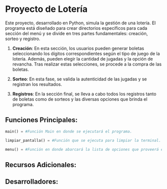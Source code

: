 # Proyecto de Lotería

 Este proyecto, desarrollado en Python, simula la gestión de una lotería. El programa está diseñado para crear directorios específicos para cada sección del menú y se divide en tres partes fundamentales: creación, sorteo y registro.

1.  **Creación**: En esta sección, los usuarios pueden generar boletas seleccionando los dígitos correspondientes según el tipo de juego de la lotería. Además, pueden elegir la cantidad de jugadas y la opción de revancha. Tras realizar estas selecciones, se procede a la compra de las boletas.

2. **Sorteo**: En esta fase, se valida la autenticidad de las jugadas y se registran los resultados.

3. **Registros**: En la sección final, se lleva a cabo todos los registros tanto de boletas como de sorteos y las diversas opciones que brinda el programa. 

## Funciones Principales:

```Python
main() = #Función Main en donde se ejecutará el programa.

limpiar_pantalla() = #Función que se ejecuta para limpiar la terminal. Dicha función determinará si el sistema operativo es Windows o Unix. 

menu() = #Función en donde abarcará la lista de opciones que proveerá el programa.
```



## Recursos Adicionales:

## Desarrolladores:
